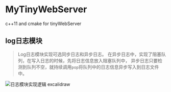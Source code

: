# MyTinyWebServer
c++11  and cmake for tinyWebServer

## log日志模块

> Log日志模块实现可选同步日志和异步日志。
> 在异步日志中，实现了阻塞队列，在写入日志的时候，先将日志信息放入阻塞队列中，
> 异步日志只要检测到队列不空，就持续调用`pop`将队列中的日志信息异步写入到日志文件中。

![日志模块实现逻辑 excalidraw](https://github.com/user-attachments/assets/fe3e560f-d3dd-4c3b-b66d-286e48740df7)
